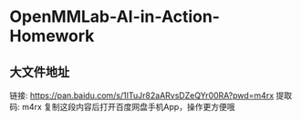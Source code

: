 # OpenMMLab-AI-in-Action-Homework

## 大文件地址
链接: https://pan.baidu.com/s/1ITuJr82aARvsDZeQYr00RA?pwd=m4rx 提取码: m4rx 复制这段内容后打开百度网盘手机App，操作更方便哦
